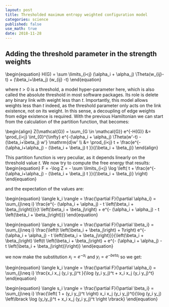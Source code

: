 ```yaml
---
layout: post
title: Thresholded maximum entropy weighted configuration model
categories: science
published: false
use_math: true
date: 2018-11-28
---
```


Adding the threshold parameter in the strength weights
------------------------------------------------------

\begin{equation}
H(G) = \sum \limits_{i<j} (\alpha_i + \alpha_j) \Theta(w_{ij}-t) + (\beta_i+\beta_j) (w_{ij} -t)
\end{equation}

where $t>0$ is a threshold, a model hyper-parameter here, which is also called the absolute threshold in most software packages. Its role is delete any binary link with weight less than $t$.
Importantly, this model allows weights less than $t$ indeed, as the threshold parameter only acts on the link existence, not on its weight. In this sense, a decoupling of edge weights from edge existence is required.
With the previous Hamiltonian we can start from the calculation of the partition function, that becomes:

\begin{align}
Z(\mathcal{G}) = \sum_{G \in \mathcal{G}} e^{-H(G)} &= \prod_{i<j} \int_{0}^{\infty} e^{-(\alpha_i + \alpha_j) \Theta(w'-t) - (\beta_i+\beta_j) w'}  \mathrm{d}w' \\\\ &= \prod_{i<j} t + \frac{e^{-(\alpha_i+\alpha_j) - (\beta_i + \beta_j) t }}{(\beta_i + \beta_j)}
\end{align}

This partition function is very peculiar, as it depends linearly on the threshold value $t$. We now try to compute the free energy that results:
\begin{equation}
F = -\log Z = - \sum \limits_{i<j} \log \left( t + \frac{e^{-(\alpha_i+\alpha_j) - (\beta_i + \beta_j) t }}{(\beta_i + \beta_j)}  \right)
\end{equation}

and the expectation of the values are:

\begin{equation}
\langle k_i \rangle = \frac{\partial F}{\partial \alpha_i} = \sum_{j\neq i} \frac{e^{- (\alpha_i + \alpha_j) - t \left(\beta_i + \beta_j\right)}}{t \left(\beta_i + \beta_j\right) + e^{- (\alpha_i + \alpha_j) - t \left(\beta_i + \beta_j\right)}}
\end{equation}

\begin{equation}
\langle s_i \rangle = \frac{\partial F}{\partial \beta_i} = \sum_{j\neq i} \frac{\left(t \left(\beta_i + \beta_j\right) + 1\right) e^{- (\alpha_i + \alpha_j) - t \left(\beta_i + \beta_j\right)}}{\left(\beta_i + \beta_j\right) \left(t \left(\beta_i + \beta_j\right) + e^{- (\alpha_i + \alpha_j) - t \left(\beta_i + \beta_j\right)}\right)}
\end{equation}

we now make the substitution $x_i=e^{-\alpha_i}$ and $y_i=e^{-beta_i}$ so we get:

\begin{equation}
\langle k_i \rangle = \frac{\partial F}{\partial \alpha_i} = \sum_{j\neq i} \frac{x_i x_j (y_i y_j)^t }{\log (y_i y_j)^t + x_i x_j (y_i y_j)^t}
\end{equation}

\begin{equation}
\langle s_i \rangle = \frac{\partial F}{\partial \beta_i} = \sum_{j\neq i} \frac{\left( 1 + (y_i y_j)^t \right) x_i x_j (y_i y_j)^t}{\log (y_i y_j) \left\lbrack \log (y_iy_j)^t + x_i x_j (y_i y_j)^t \right \rbrack}
\end{equation}